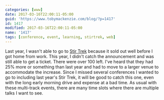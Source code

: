```yaml
---
categories: [www]
date: 2017-03-16T22:00:11-05:00
guid: 'https://www.tobymackenzie.com/blog/?p=1417'
id: 1417
modified: 2017-03-16T22:00:11-05:00
name: '1417'
tags: [conference, event, learning, stirtrek, web]
---
```


Last year, I wasn't able to go to [Stir Trek](http://stirtrek.com/) because it sold out well before I got home from work.  This year, I didn't catch the announcement and was still able to get a ticket.  There were over 100 left.<!--more-->  I've heard that they had 25% more or something than last year and had to move to a larger venue to accommodate the increase.  Since I missed several conferences I wanted to go to including last year's Stir Trek, it will be good to catch this one, even with the long early morning drive and expense at a bad time.  As usual with these multi-track events, there are many time slots where there are multiple talks I want to see.
